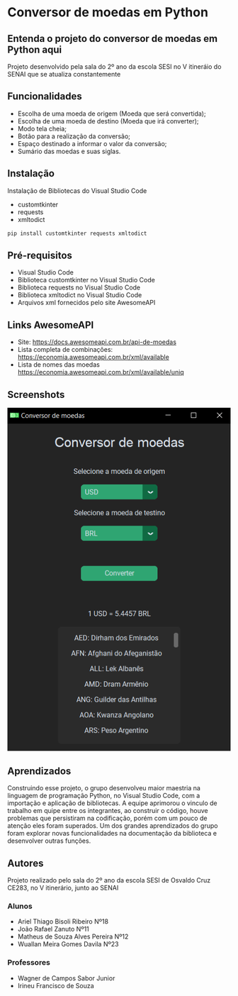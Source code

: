 
# Conversor de moedas em Python

## Entenda o projeto do conversor de moedas em Python aqui


Projeto desenvolvido pela sala do 2º ano da escola SESI no V itineráio do SENAI que se atualiza constantemente

## Funcionalidades

- Escolha de uma moeda de origem (Moeda que será convertida);
- Escolha de uma moeda de destino (Moeda que irá converter);
- Modo tela cheia;
- Botão para a realização da conversão;
- Espaço destinado a informar o valor da conversão;
- Sumário das moedas e suas siglas.


## Instalação

Instalação de Bibliotecas do Visual Studio Code

- customtkinter
- requests
- xmltodict

```bash
pip install customtkinter requests xmltodict
```

## Pré-requisitos

- Visual Studio Code
- Biblioteca customtkinter no Visual Studio Code
- Biblioteca requests no Visual Studio Code
- Biblioteca xmltodict no Visual Studio Code
- Arquivos xml fornecidos pelo site AwesomeAPI

## Links AwesomeAPI

- Site: https://docs.awesomeapi.com.br/api-de-moedas
- Lista completa de combinações: https://economia.awesomeapi.com.br/xml/available
- Lista de nomes das moedas https://economia.awesomeapi.com.br/xml/available/uniq
    
## Screenshots

<img src = "image.png">


## Aprendizados

Construindo esse projeto, o grupo desenvolveu maior maestria na linguagem de programação Python, no Visual Studio Code, com a importação e aplicação de bibliotecas. A equipe aprimorou o vinculo de trabalho em quipe entre os integrantes, ao construir o código, houve problemas que persistiram na codificação, porém com um pouco de atenção eles foram superados. Um dos grandes aprendizados do grupo foram explorar novas funcionalidades na documentação da biblioteca e desenvolver outras funções.

## Autores

Projeto realizado pelo sala do 2º ano da escola SESI de Osvaldo Cruz CE283, no V itinerário, junto ao SENAI

### Alunos

- Ariel Thiago Bisoli Ribeiro Nº18
- João Rafael Zanuto  Nº11
- Matheus de Souza Alves Pereira Nº12
- Wuallan Meira Gomes Davila Nº23

### Professores

- Wagner de Campos Sabor Junior
- Irineu Francisco de Souza

